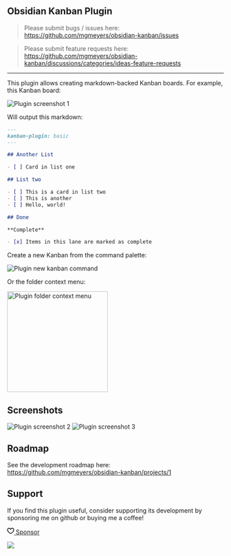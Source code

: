 ## Obsidian Kanban Plugin

> Please submit bugs / issues here: https://github.com/mgmeyers/obsidian-kanban/issues

> Please submit feature requests here: https://github.com/mgmeyers/obsidian-kanban/discussions/categories/ideas-feature-requests

---

This plugin allows creating markdown-backed Kanban boards. For example, this Kanban board:

<img src="https://raw.githubusercontent.com/mgmeyers/obsidian-kanban/main/screenshots/01.png" alt="Plugin screenshot 1" />

Will output this markdown:

```markdown
---
kanban-plugin: basic
---

## Another List

- [ ] Card in list one

## List two

- [ ] This is a card in list two
- [ ] This is another
- [ ] Hello, world!

## Done

**Complete**

- [x] Items in this lane are marked as complete
```

Create a new Kanban from the command palette:

<img src="https://raw.githubusercontent.com/mgmeyers/obsidian-kanban/main/screenshots/new-command.png" alt="Plugin new kanban command" />

Or the folder context menu:

<img src="https://raw.githubusercontent.com/mgmeyers/obsidian-kanban/main/screenshots/folder-menu.png" width="234" alt="Plugin folder context menu" />

## Screenshots

<img src="https://raw.githubusercontent.com/mgmeyers/obsidian-kanban/main/screenshots/02.png" alt="Plugin screenshot 2" />

<img src="https://raw.githubusercontent.com/mgmeyers/obsidian-kanban/main/screenshots/03.png" alt="Plugin screenshot 3" />

## Roadmap

See the development roadmap here: https://github.com/mgmeyers/obsidian-kanban/projects/1

## Support

If you find this plugin useful, consider supporting its development by sponsoring me on github or buying me a coffee!

<a class="btn" href="https://github.com/sponsors/mgmeyers" rel="noopener" target="_blank" aria-label="Sponsor @mgmeyers on GitHub"><svg viewBox="0 0 16 16" width="16" height="16" class="octicon octicon-heart" aria-hidden="true"><path fill-rule="evenodd" d="M4.25 2.5c-1.336 0-2.75 1.164-2.75 3 0 2.15 1.58 4.144 3.365 5.682A20.565 20.565 0 008 13.393a20.561 20.561 0 003.135-2.211C12.92 9.644 14.5 7.65 14.5 5.5c0-1.836-1.414-3-2.75-3-1.373 0-2.609.986-3.029 2.456a.75.75 0 01-1.442 0C6.859 3.486 5.623 2.5 4.25 2.5zM8 14.25l-.345.666-.002-.001-.006-.003-.018-.01a7.643 7.643 0 01-.31-.17 22.075 22.075 0 01-3.434-2.414C2.045 10.731 0 8.35 0 5.5 0 2.836 2.086 1 4.25 1 5.797 1 7.153 1.802 8 3.02 8.847 1.802 10.203 1 11.75 1 13.914 1 16 2.836 16 5.5c0 2.85-2.045 5.231-3.885 6.818a22.08 22.08 0 01-3.744 2.584l-.018.01-.006.003h-.002L8 14.25zm0 0l.345.666a.752.752 0 01-.69 0L8 14.25z"></path></svg> <span>Sponsor</span></a>

<a href="https://www.buymeacoffee.com/mgme"><img src="https://img.buymeacoffee.com/button-api/?text=Buy me a coffee&emoji=&slug=mgme&button_colour=5F7FFF&font_colour=ffffff&font_family=Lato&outline_colour=000000&coffee_colour=FFDD00"></a>
